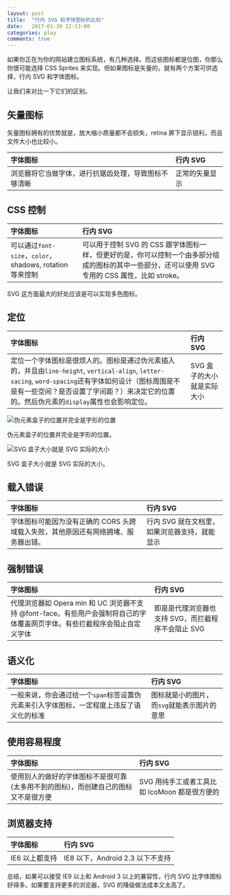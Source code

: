 ```yaml
---
layout: post
title:  "行内 SVG 和字体图标的比较"
date:   2017-01-30 22:13:00
categories: play
comments: true
---
```


如果你正在为你的网站建立图标系统，有几种选择。而这些图标都是位图，你那么你很可能选择 CSS Sprites 来实现。但如果图标是矢量的，就有两个方案可供选择，行内 SVG 和字体图标。

<!--more-->

让我们来对比一下它们的区别。

## 矢量图标
矢量图标拥有的优势就是，放大缩小质量都不会损失，retina 屏下显示锐利，而且文件大小也比较小。

| 字体图标      |  行内 SVG    |
| :-------- |  :-- |
| 浏览器将它当做字体，进行抗锯齿处理，导致图标不够清晰  |  正常的矢量显示   |

## CSS 控制

| 字体图标      |  行内 SVG    |
| :-------- |  :-- |
| 可以通过`font-size`，`color`，shadows, rotation 等来控制  |可以用于控制 SVG 的 CSS 跟字体图标一样，但更好的是，你可以控制一个由多部分组成的图标的其中一些部分，还可以使用 SVG 专用的 CSS 属性，比如 stroke。|

SVG 这方面最大的好处应该是可以实现多色图标。

## 定位

| 字体图标      |  行内 SVG    |
| :-------- |  :-- |
| 定位一个字体图标是很烦人的。图标是通过伪元素插入的，并且由`line-height`, `vertical-align`, `letter-sacing`, `word-spacing`还有字体如何设计（图标周围是不是有一些空间？是否设置了字间距？）来决定它的位置的。然后伪元素的`display`属性也会影响定位。  |  SVG 盒子的大小就是实际大小   |

![伪元素盒子的位置并完全是字形的位置](https://cdn.css-tricks.com/wp-content/uploads/2014/04/font-box.png)

伪元素盒子的位置并完全是字形的位置。

![SVG 盒子大小就是 SVG 实际的大小](https://cdn.css-tricks.com/wp-content/uploads/2014/04/svg-is-what-it-is.png)

SVG 盒子大小就是 SVG 实际的大小。

## 载入错误

| 字体图标      |  行内 SVG    |
| :-------- |  :-- |
| 字体图标可能因为没有正确的 CORS 头跨域载入失败，其他原因还有网络拥堵、服务器出错。  |  行内 SVG 就在文档里，如果浏览器支持，就能显示  |

## 强制错误

| 字体图标      |  行内 SVG    |
| :-------- |  :-- |
| 代理浏览器如 Opera min 和 UC 浏览器不支持 @font-face。有些用户会强制将自己的字体覆盖网页字体。有些拦截程序会阻止自定义字体  | 即是是代理浏览器也支持 SVG，而拦截程序不会阻止 SVG |

## 语义化

| 字体图标      |  行内 SVG    |
| :-------- |  :-- |
| 一般来说，你会通过给一个`span`标签设置伪元素来引入字体图标，一定程度上违反了语义化的标准  |  图标就是小的图片，而`svg`就能表示图片的意思  |

## 使用容易程度

| 字体图标      |  行内 SVG    |
| :-------- |  :-- |
| 使用别人的做好的字体图标不是很可靠(太多用不到的图标)，而创建自己的图标又不是很方便  |  SVG 用纯手工或者工具比如 IcoMoon 都是很方便的  |

## 浏览器支持

| 字体图标      |  行内 SVG    |
| :-------- |  :-- |
| IE6 以上都支持 |  IE8 以下，Android 2.3 以下不支持  |

总结，如果可以接受 IE9 以上和 Android 3 以上的兼容性，行内 SVG 比字体图标好得多。如果要支持更多的浏览器，SVG 的降级做法成本又太高了。